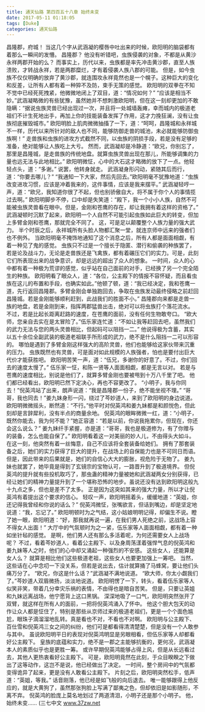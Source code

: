 ```yaml
---
title: 通天仙路 第四百五十八章 始终未变
date: 2017-05-11 01:18:05
tags: [Duke]
categories: 通天仙路
---
```


昌隆郡，府城！
当这几个字从武涵凝的樱唇中吐出来的时候，欧阳明的脑袋都有着那么一瞬间的发懵。
昌隆郡？
他没有听错吧，虫族侵袭的对象，不都是从黄沙永祥两郡开始的么？
而事实上，历代以来，虫族都是率先冲击黄沙郡，直至人族溃败，才转战永祥，若是两郡糜烂，才有着侵袭人族八郡的可能。
但是，如今虫族不仅仅明确的放弃了黄沙郡，就连围攻永祥竟然也是一个幌子。这种巨大的变化和反差，让所有人都有着一种猝不及防，束手无策的感觉。
欧阳明的双拳在不知不觉中已经死死拽紧，他微微地闭上了双目，道：“情况如何？”
“应该是相当不妙。”武涵凝略微的有些犹豫，虽然她并不想刺激欧阳明，但在这一刻却更加的不敢隐瞒：“据说虫族灵兽已经出现过一次，并且将一处城墙轰瘫，幸而城内的极道老祖们不计生死地出手，再加上你的技能装备发挥了作用，这才力挽狂澜，没有让虫族彻底摧毁城市。”
欧阳明脸上肌肉微微抽搐了一下，道：“呵呵，昌隆城和永祥城不一样，历代以来所针对的敌人也不同，能够防御走兽的城池，未必就能够防御虫族啊！”
走兽族和虫族的进攻方式截然不同，以虫族的阴损手段，若是没有足够的准备，绝对能够让人族吃上大亏。
然而，武涵凝却是冷静道：“欧兄，你别忘了，那里是昌隆城，是走兽族的传统地盘。就算虫族灵兽出现在那儿，所能够调集的力量也远无法与此地相比。”
欧阳明微怔，心中的大石这才略微的放下了一点。他轻轻点头，道：“多谢。”
说罢，他转身就走。
武涵凝身形闪动，紧随其后而行，道：“你要去哪儿？”
“我通知一下大家，然后先回去。”欧阳明毫不犹豫地道：“虫族改变进攻习惯，应该是冲着我来的，这件事情，应该是我来摆平。”
武涵凝轻哼一声，道：“欧兄，我知道你很了不起，但也别骄傲自大，将不属于你个人的事情揽过去啊。”
欧阳明脚步不停，口中却是失笑道：“殿下，我一个小小人族，自然不可能被虫族灵兽看在眼中。但是，金刚和苍鹰的存在，却让我拥有着这样的资格了。”
武涵凝顿时沉默了起来，欧阳明一个人自然不可能引起虫族如此巨大的转变，但加上多臂金刚和苍鹰，那就完全不同了。
这，可是足以颠覆整个人族力量的强大武力。
半个时辰之后，永祥城所有头脸人物都汇聚一堂，就连京师中远来的强者们也不例外。
当欧阳明毫不掩饰地通知了这个消息之后，所有人都是面面相觑，有着一种见了鬼的感觉。
虫族只不过是一个擅长于隐匿、潜行和偷袭的种族罢了，若是论及战斗力，无论是走兽族还是飞禽族，都有着碾压它们的实力。可是，此刻它们所表现出来的战争意识，却是远远的超出了众人的想象。
一时间，众人的心中都有着一种极为荒谬的感觉，似乎站在自己面前的对手，已经换了另一个完全陌生的种族。
欧阳明看了眼众人，道：“各位，公主殿下的情报不容怀疑，而且看虫族在这儿的布置和手段，也确实如此。”他顿了顿，道：“我已经决定，我和苍鹰一道，先行返回昌隆郡。多臂金刚会单独跑回去，争取在虫族发动最终侵略之前赶回昌隆城。若是金刚能够顺利赶到，此战我们的胜面不小。”
昌隆郡向来都是走兽一族的地盘，若是金刚到来，指挥两郡猛兽出击，绝对可以将虫族打个落花流水。
不过，若是比起长距离赶路的速度，在苍鹰的面前，没有任何生物敢夸口。
“欧大师，您亲自去实在是太冒险了。”伍乐家连忙道：“不如让我等赶回去吧，虽然我们的武力无法与您的两头灵兽相比，但起码可以阻挡一二。”
他说得极为含蓄，其实以五十余位全副武装的极道老祖联手所形成的武力，绝不是什么阻挡一二可以形容的。
哪怕是遇到了多臂金刚这样强大的高阶灵兽，他们也能够给这家伙带来沉重的压力。
虫族既然也有灵兽，可是面对如此规模的人族强者，怕也是要付出巨大代价才能获胜吧。
欧阳明苦笑一声，道：“伍兄，多谢你的好意了。不过，你们回去的速度太慢了。”
伍乐家一怔，和陈一贤等人面面相觑，都是无言以对。
若是与苍鹰的速度相比，别说是他们了，就算多臂金刚也要被甩到十万八千里了吧。
他们都已经看出，欧阳明已然下定决心，再也不容更改了。
“小明子，我与你同去！”倪英鸿站了出来，朗声说道：“我是昌隆郡一份子，绝不能坐视不理。”
“哥哥，我也同去！”姜九妹身形一闪，绕过了芩妙道人，来到了欧阳明的身边说道。
欧阳明微微摇头，断然道：“不行。”他平时对倪英鸿和姜九妹都是和颜悦色，但此刻却是言辞犀利，没有半点的商量余地。
倪英鸿的眼眸微微一红，道：“小明子，既然你能去，我为何不能？”她正容道：“若是以前，你说我拖累你，但现在，你还会这么说么？”
姜九妹纤手紧握，亦是道：“哥哥，我也是极道修为，有了你赠与的装备，怎么也能自保了。”
欧阳明看着这一对美丽的妙人儿，不由得头大如斗。
在这一刻，他突然有着一丝悔意，自己不应该将全套装备给她们。
拥有了那套装备之后，她们的实力获得了巨大的提升，在战场上的自保能力也是不可同日而语。但是，因此带来的后果就是，她们的自信心大大的膨胀，视危险于无物了。
姜九妹也就罢了，她毕竟是得到了玄镜宗的宝物认可，一路晋升到了极道境界。
但倪英鸿的提升就有些投机取巧了，那虫蛊的精神力量被她和武涵凝两女分别获得，已经让她们的精神力量提升到了一个堪称恐怖的地步。虽说还没有达到欧阳明这般九十九点之多，但也是差不了太多。
正是因为这突如其来的强大力量，所以才让倪英鸿有着提出这个要求的信心。
轻叹一声，欧阳明摇着头，缓缓地道：“英姐，你还记得我曾经和你说的话么？”
倪英鸿微怔，张嘴欲言，但话到嘴边，却是坚定地说道：“我，忘记了。”
欧阳明顿时为之气结，这小姑娘明明记得，却偏生不说。瞪了她一眼，欧阳明道：“好，那我就再说一遍，在我们男人死绝之前，这战场上容不得女人出面！”
大厅中的气氛顿时为之一紧，伍乐家等人面面相觑，都有着一种如坐针毡的感觉。
是啊，他们男人还有那么多活着呢，为何还需要女人上战场呢？
不过，看着芩妙道人，看着公主殿下、以及身周荡漾着强悍气息的倪英鸿和姜九妹等人之时，他们的心中却又涌起一种强烈的不安感。
这些女人，还能算是女人么？
就算是相比他们这些极道老祖，这些女人也要更加强上一筹吧。
当然，这些话在心中念叨一下没关系，但若是说出去，估计就算捅了马蜂窝，要让他们头痛万分了。
“欧兄，你这是什么话？”武涵凝不满地说道。
“欧大师，你太小觑我们了。”芩妙道人双眉微扬，淡淡地说道。
欧阳明愣了一下，转头，看着伍乐家等人似笑非笑，带着几分幸灾乐祸的表情，不由得也是暗自苦笑。
但是，只要让英姐和九妹远离战场，他宁愿背上这口黑锅。
深深地吸了一口气，欧阳明突然张开了双臂，就这样在所有人的面前，一把将倪英鸿涌入了怀中。
他这个胆大包天的动作让众人都是怔住了，特别是那些从京师过来的极道老祖们，更是一个个面色尴尬，眼珠子滴溜溜地乱转。真是看也不对，不看也不对啊。
欧阳明与公主殿下、百仕雪和倪英鸿三女之间的纠纷，他们可是都看得清清楚楚，但是没有一个人敢参与其中。
虽说欧阳明平日的表现对倪英鸿明显是另眼相看，但伍乐家等人却都看好公主殿下。
皇族的底蕴和实力，绝不是一郡之主能够抗衡的，更何况，武涵凝本人的素质似乎也是更胜一筹。
或许早期倪英鸿能够占得上风，但是从长远看过去，其他人更热衷看好公主殿下。
可是，欧阳明竟然在此刻，于众目睽睽之下做出了这等动作，这岂不是说，他已经做出了决定。
一时间，整个房间中的气氛都变得诡异了起来，更是没有人敢看公主殿下。
片刻之后，欧阳明突然松手，低声道：“英姐，等我。”
话音刚落，他已经是如飞般的向后退去。
唯一能够跟得上他反应的，就是大黄狗了，虽然那张狗脸上写满了鄙夷之色，但却依旧是如影随形，不离不弃。
倪英鸿的脸庞上莫名地划过了两道清泪，小明子还是那个小明子。
他，始终未变……
(三七中文 www.37zw.net